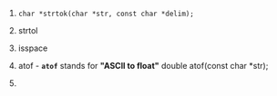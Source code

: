 
1. `char *strtok(char *str, const char *delim);`
2. strtol
3. isspace
4. atof - **`atof`** stands for **"ASCII to float"**
   double atof(const char *str);

5. 